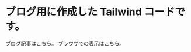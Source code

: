# ブログ用に作成した Tailwind コードです。

ブログ記事は[こちら](https://takuyay.com/?p=315)。
ブラウザでの表示は[こちら](https://tkyytnm.github.io/blog-tailwind/src/contact.html)。
